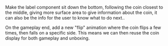 Make the label component sit down the bottom, following the coin closest to the middle, giving more surface area to give information about the coin, it can also be the info for the user to know what to do next..


On the gameplay end, add a new "flip" animation where the coin flips a few times, then falls on a specific side. This means we can then reuse the coin display for both gameplay and unboxing.